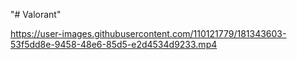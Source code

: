 "# Valorant" 


https://user-images.githubusercontent.com/110121779/181343603-53f5dd8e-9458-48e6-85d5-e2d4534d9233.mp4

